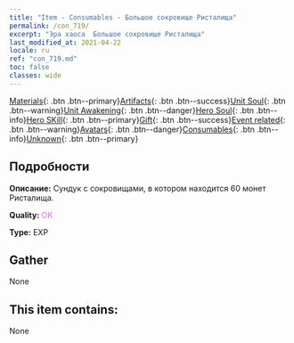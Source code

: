 ```yaml
---
title: "Item - Consumables - Большое сокровище Ристалища"
permalink: /con_719/
excerpt: "Эра хаоса  Большое сокровище Ристалища"
last_modified_at: 2021-04-22
locale: ru
ref: "con_719.md"
toc: false
classes: wide
---
```

 [Materials](/ItemsRU/){: .btn .btn--primary}[Artifacts](/ItemsRU/Artifacts/){: .btn .btn--success}[Unit Soul](/ItemsRU/UnitSoul/){: .btn .btn--warning}[Unit Awakening](/ItemsRU/UnitAwakening/){: .btn .btn--danger}[Hero Soul](/ItemsRU/HeroSoul/){: .btn .btn--info}[Hero SKill](/ItemsRU/HeroSkill/){: .btn .btn--primary}[Gift](/ItemsRU/Gift/){: .btn .btn--success}[Event related](/ItemsRU/Events/){: .btn .btn--warning}[Avatars](/ItemsRU/Avatars/){: .btn .btn--danger}[Consumables](/ItemsRU/Consumables/){: .btn .btn--info}[Unknown](/ItemsRU/Unknown/){: .btn .btn--primary}

## Подробности
 **Описание:** Сундук с сокровищами, в котором находится 60 монет Ристалища.

 **Quality:** <span style="color: #DA70D6">OK</span>

 **Type:** EXP

## Gather

  None

## This item contains:

  None

